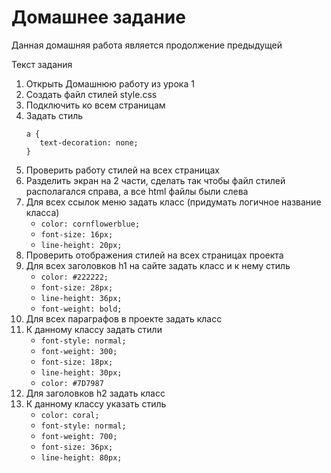 # Домашнее задание
Данная домашняя работа является продолжение предыдущей

Текст задания
1. Открыть Домашнюю работу из урока 1
2. Создать файл стилей style.css
3. Подключить ко всем страницам
4. Задать стиль
   ```
   a {
      text-decoration: none;
   }
   ```
5. Проверить работу стилей на всех страницах
6. Разделить экран на 2 части, сделать так чтобы файл стилей располагался справа, а все html файлы были слева
7. Для всех ссылок меню задать класс (придумать логичное название класса)
   - `color: cornflowerblue;`
   - `font-size: 16px;`
   - `line-height: 20px;`
8. Проверить отображения стилей на всех страницах проекта
9. Для всех заголовков h1 на сайте задать класс и к нему стиль
   - `color: #222222;`
   - `font-size: 28px;`
   - `line-height: 36px;`
   - `font-weight: bold;`
10. Для всех параграфов в проекте задать класс
11. К данному классу задать стили
    - `font-style: normal;`
    - `font-weight: 300;`
    - `font-size: 18px;`
    - `line-height: 30px;`
    - `color: #7D7987`
12. Для заголовков h2 задать класс
13. К данному классу указать стиль
    - `color: coral;`
    - `font-style: normal;`
    - `font-weight: 700;`
    - `font-size: 36px;`
    - `line-height: 80px;`

